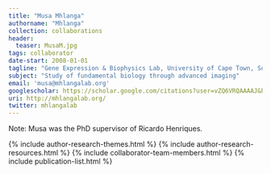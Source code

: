 ```yaml
---
title: "Musa Mhlanga"
authorname: "Mhlanga"
collection: collaborations
header:
  teaser: MusaM.jpg
tags: collaborator
date-start: 2008-01-01
tagline: "Gene Expression & Biophysics Lab, University of Cape Town, South Africa"
subject: "Study of fundamental biology through advanced imaging"
email: 'musa@mhlangalab.org'
googlescholar: https://scholar.google.com/citations?user=vZQ6VRQAAAAJ&hl=en
uri: http://mhlangalab.org/
twitter: mhlangalab
---
```

<p align= "justify">
Note: Musa was the PhD supervisor of Ricardo Henriques.

{% include author-research-themes.html %}
{% include author-research-resources.html %}
{% include collaborator-team-members.html %}
{% include publication-list.html %}
